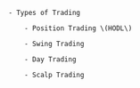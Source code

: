         - Types of Trading

            - Position Trading \(HODL\)

            - Swing Trading

            - Day Trading

            - Scalp Trading

